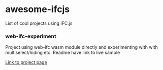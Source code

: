 # awesome-ifcjs
List of cool projects using IFC.js


### web-ifc-experiment

Project using web-ifc wasm module directly and experimenting with with multiselect/hiding etc.
Readme have link to live sample

[Link to project page](https://github.com/vegarringdal/web-ifc-experiment)
